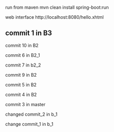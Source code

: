  run from maven
mvn clean install spring-boot:run

web interface
http://localhost:8080/hello.xhtml


commit 1 in B3
---------------------------

commit 10 in B2

commit 6 in B2_1

commit 7 in b2_2

commit 9 in B2
 
commit 5 in B2

commit 4 in B2

commit 3 in master 

changed commit_2 in b_1

change commit_1 in b_1
